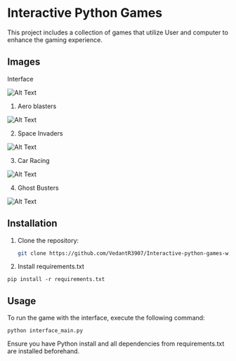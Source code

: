 # Interactive Python Games

This project includes a collection of games that utilize User and computer to enhance the gaming experience.

## Images

Interface

![Alt Text](https://github.com/VedantR3907/ComputerVision-UserInteractive-Games/blob/master/Display_Images/interface.png)

1. Aero blasters

![Alt Text](https://github.com/VedantR3907/ComputerVision-UserInteractive-Games/blob/master/Display_Images/aeroblasters.png)

2. Space Invaders

![Alt Text](https://github.com/VedantR3907/ComputerVision-UserInteractive-Games/blob/master/Display_Images/space_invader.png)

3. Car Racing

![Alt Text](https://github.com/VedantR3907/ComputerVision-UserInteractive-Games/blob/master/Display_Images/car_racing.png)

4. Ghost Busters

![Alt Text](https://github.com/VedantR3907/ComputerVision-UserInteractive-Games/blob/master/Display_Images/ghostbusters.png)


## Installation

1. Clone the repository:
   ```bash
   git clone https://github.com/VedantR3907/Interactive-python-games-with-interface.git
   ```

2. Install requirements.txt
```
pip install -r requirements.txt
```

## Usage
To run the game with the interface, execute the following command:
```
python interface_main.py
```
Ensure you have Python install and all dependencies from requirements.txt are installed beforehand.
